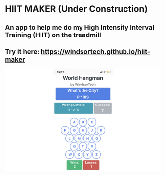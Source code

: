 # HIIT MAKER (Under Construction)

## An app to help me do my High Intensity Interval Training (HIIT) on the treadmill 

## Try it here: https://windsortech.github.io/hiit-maker

![Mobile Hangman](https://github.com/WindsorTech/Mobile-Hangman/blob/main/assets/images/world-hangman.jpg?raw=true)

